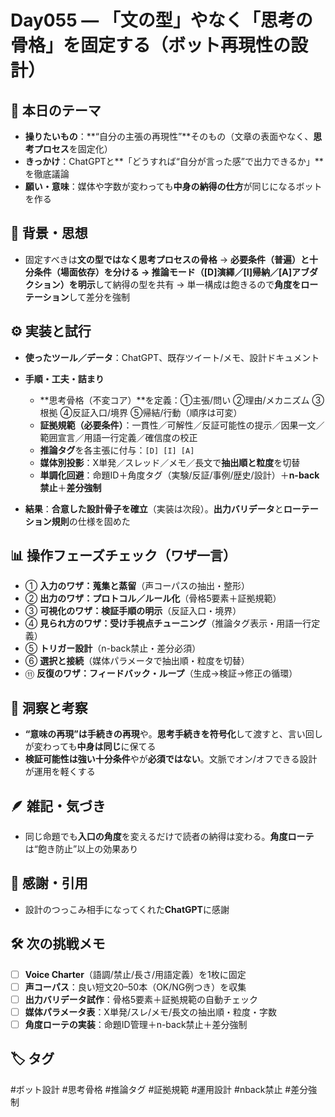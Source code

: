 # Day055 — 「文の型」やなく「思考の骨格」を固定する（ボット再現性の設計）

## 🎯 本日のテーマ

* **操りたいもの**：\*\*“自分の主張の再現性”\*\*そのもの（文章の表面やなく、**思考プロセス**を固定化）
* **きっかけ**：ChatGPTと\*\*「どうすれば“自分が言った感”で出力できるか」\*\*を徹底議論
* **願い・意味**：媒体や字数が変わっても**中身の納得の仕方**が同じになるボットを作る

## 🧠 背景・思想

* 固定すべきは**文の型ではなく思考プロセスの骨格**
  → **必要条件（普遍）**と**十分条件（場面依存）**を分ける
  → **推論モード**（\[D]演繹／\[I]帰納／\[A]アブダクション）を**明示**して納得の型を共有
  → 単一構成は飽きるので**角度をローテーション**して差分を強制

## ⚙️ 実装と試行

* **使ったツール／データ**：ChatGPT、既存ツイート/メモ、設計ドキュメント
* **手順・工夫・詰まり**

  * \*\*思考骨格（不変コア）\*\*を定義：①主張/問い ②理由/メカニズム ③根拠 ④反証入口/境界 ⑤帰結/行動（順序は可変）
  * **証拠規範（必要条件）**：一貫性／可解性／反証可能性の提示／因果一文／範囲宣言／用語一行定義／確信度の校正
  * **推論タグ**を各主張に付与：`[D] [I] [A]`
  * **媒体別投影**：X単発／スレッド／メモ／長文で**抽出順と粒度**を切替
  * **単調化回避**：命題ID＋角度タグ（実験/反証/事例/歴史/設計）＋**n-back禁止**＋**差分強制**
* **結果**：**合意した設計骨子を確立**（実装は次段）。**出力バリデータ**と**ローテーション規則**の仕様を固めた

## 📊 操作フェーズチェック（ワザ一言）

* ① **入力のワザ：蒐集と蒸留**（声コーパスの抽出・整形）
* ② **出力のワザ：プロトコル／ルール化**（骨格5要素＋証拠規範）
* ③ **可視化のワザ：検証手順の明示**（反証入口・境界）
* ④ **見られ方のワザ：受け手視点チューニング**（推論タグ表示・用語一行定義）
* ⑤ **トリガー設計**（n-back禁止・差分必須）
* ⑥ **選択と接続**（媒体パラメータで抽出順・粒度を切替）
* ⑪ **反復のワザ：フィードバック・ループ**（生成→検証→修正の循環）

## 🔁 洞察と考察

* **“意味の再現”は手続きの再現**や。**思考手続きを符号化**して渡すと、言い回しが変わっても**中身は同じ**に保てる
* **検証可能性は強い十分条件**やが**必須ではない**。文脈でオン/オフできる設計が運用を軽くする

## 🪶 雑記・気づき

* 同じ命題でも**入口の角度**を変えるだけで読者の納得は変わる。**角度ローテ**は“飽き防止”以上の効果あり

## 🙏 感謝・引用

* 設計のつっこみ相手になってくれた**ChatGPT**に感謝

## 🛠 次の挑戦メモ

* [ ] **Voice Charter**（語調/禁止/長さ/用語定義）を1枚に固定
* [ ] **声コーパス**：良い短文20–50本（OK/NG例つき）を収集
* [ ] **出力バリデータ試作**：骨格5要素＋証拠規範の自動チェック
* [ ] **媒体パラメータ表**：X単発/スレ/メモ/長文の抽出順・粒度・字数
* [ ] **角度ローテの実装**：命題ID管理＋n-back禁止＋差分強制

## 🏷 タグ

\#ボット設計 #思考骨格 #推論タグ #証拠規範 #運用設計 #nback禁止 #差分強制
